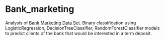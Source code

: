 # Bank_marketing

Analysis of [Bank Marketing Data Set](https://archive.ics.uci.edu/ml/datasets/bank+marketing). Binary classification using LogisticRegression, DecisionTreeClassifier, RandomForestClassifier models to predict clients of the bank that would be interested in a term deposit. 

